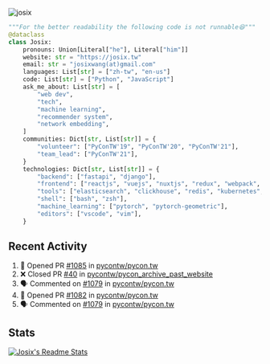 ![josix](https://komarev.com/ghpvc/?username=josix)
```python
"""For the better readability the following code is not runnable😆"""
@dataclass
class Josix:
    pronouns: Union[Literal["he"], Literal["him"]]
    website: str = "https://josix.tw"
    email: str = "josixwang(at)gmail.com"
    languages: List[str] = ["zh-tw", "en-us"]
    code: List[str] = ["Python", "JavaScript"]
    ask_me_about: List[str] = [
        "web dev",
        "tech",
        "machine learning",
        "recommender system",
        "network embedding",
    ]
    communities: Dict[str, List[str]] = {
        "volunteer": ["PyConTW'19", "PyConTW'20", "PyConTW'21"],
        "team_lead": ["PyConTW'21"],
    }
    technologies: Dict[str, List[str]] = {
        "backend": ["fastapi", "django"],
        "frontend": ["reactjs", "vuejs", "nuxtjs", "redux", "webpack", "tailwindcss"],
        "tools": ["elasticsearch", "clickhouse", "redis", "kubernetes", "docker"],
        "shell": ["bash", "zsh"],
        "machine_learning": ["pytorch", "pytorch-geometric"],
        "editors": ["vscode", "vim"],
    }
```
## Recent Activity
<!--START_SECTION:activity-->
1. 💪 Opened PR [#1085](https://github.com/pycontw/pycon.tw/pull/1085) in [pycontw/pycon.tw](https://github.com/pycontw/pycon.tw)
2. ❌ Closed PR [#40](https://github.com/pycontw/pycon_archive_past_website/pull/40) in [pycontw/pycon_archive_past_website](https://github.com/pycontw/pycon_archive_past_website)
3. 🗣 Commented on [#1079](https://github.com/pycontw/pycon.tw/issues/1079) in [pycontw/pycon.tw](https://github.com/pycontw/pycon.tw)
4. 💪 Opened PR [#1082](https://github.com/pycontw/pycon.tw/pull/1082) in [pycontw/pycon.tw](https://github.com/pycontw/pycon.tw)
5. 🗣 Commented on [#1079](https://github.com/pycontw/pycon.tw/issues/1079) in [pycontw/pycon.tw](https://github.com/pycontw/pycon.tw)
<!--END_SECTION:activity-->



## Stats
[![Josix's Readme Stats](https://github-readme-stats.vercel.app/api?username=josix&show_icons=true&theme=default&count_private=true&card_width=400)](https://github.com/anuraghazra/github-readme-stats)
